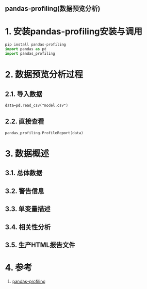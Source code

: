 pandas-profiling(数据预览分析)
---

# 1. 安装pandas-profiling安装与调用
```py
pip install pandas-profiling
import pandas as pd
import pandas_profiling
```

# 2. 数据预览分析过程

## 2.1. 导入数据
`data=pd.read_csv("model.csv")`

## 2.2. 直接查看
`pandas_profiling.ProfileReport(data)`

# 3. 数据概述

## 3.1. 总体数据

## 3.2. 警告信息

## 3.3. 单变量描述

## 3.4. 相关性分析

## 3.5. 生产HTML报告文件

# 4. 参考
1. <a href = "https://blog.csdn.net/Andy_shenzl/article/details/81709409">pandas-profiling</a>